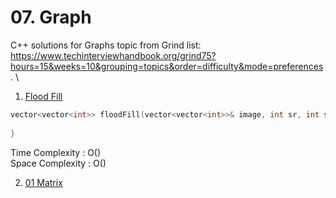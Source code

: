 # 07. Graph 

C++ solutions for Graphs topic from Grind list:\
https://www.techinterviewhandbook.org/grind75?hours=15&weeks=10&grouping=topics&order=difficulty&mode=preferences. \


1. [Flood Fill](https://leetcode.com/problems/flood-fill/)


```c++
vector<vector<int>> floodFill(vector<vector<int>>& image, int sr, int sc, int color) {
        
}
```
Time Complexity : O()\
Space Complexity : O()


2. [01 Matrix](https://leetcode.com/problems/01-matrix/)

